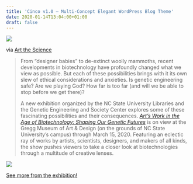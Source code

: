 ```yaml
---
title: 'Cinco v1.0 – Multi-Concept Elegant WordPress Blog Theme'
date: 2020-01-14T13:04:00+01:00
draft: false
---
```


![](https://cdn-blog.adafruit.com/uploads/2020/01/8_Jarvis_-1024x607-1-600x356.jpg)

via [Art the Science](https://artthescience.com/blog/2020/01/07/works-arts-work-biotechnology/)

> From “designer babies” to de-extinct woolly mammoths, recent developments in biotechnology have profoundly changed what we view as possible. But each of these possibilities brings with it its own slew of ethical considerations and anxieties. Is genetic engineering safe? Are we playing God? How far is too far (and will we be able to stop before we get there)?
> 
> A new exhibition organized by the NC State University Libraries and the Genetic Engineering and Society Center explores some of these fascinating possibilities and their consequences. _[Art’s Work in the Age of Biotechnology: Shaping Our Genetic Futures](https://research.ncsu.edu/ges/arts-work-in-biotech/)_ is on view at the Gregg Museum of Art & Design (on the grounds of NC State University’s campus) through March 15, 2020. Featuring an eclectic ray of works by artists, scientists, designers, and makers of all kinds, the show pushes viewers to take a closer look at biotechnologies through a multitude of creative lenses.

![](https://cdn-blog.adafruit.com/uploads/2020/01/2_Willet_-1024x682-1-600x400.jpg)

[See more from the exhibition!](https://artthescience.com/blog/2020/01/07/works-arts-work-biotechnology/)